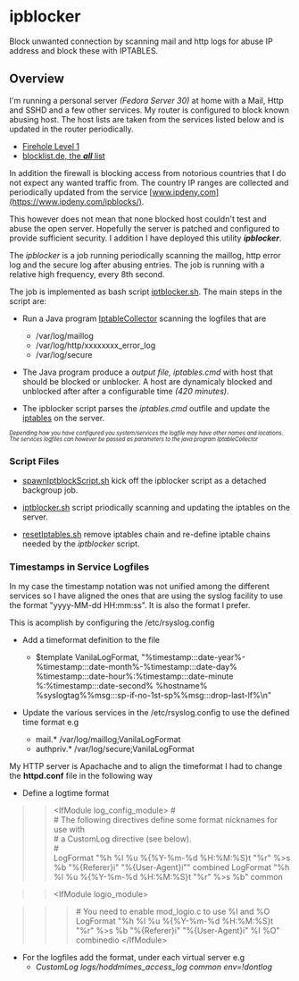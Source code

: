 # ipblocker
Block unwanted connection by scanning mail and http logs for abuse IP address and block these with IPTABLES.

## Overview

I'm running a personal server *(Fedora Server 30)* at home with a Mail, Http and SSHD and a few other services. 
My router is configured to block known abusing host. The host lists are taken from the services listed below
and is updated in the router periodically.

* [Firehole Level 1](http://iplists.firehol.org/?ipset=firehol_level)
* [blocklist.de, the ***all*** list ](http://www.blocklist.de/en/index.html)

In addition the firewall is blocking access from notorious countries that I do not expect any wanted traffic from. 
The country IP ranges are collected and periodically updated from the service [www.ipdeny.com](https://www.ipdeny.com/ipblocks/).
 
 
 This however does not mean that none blocked host couldn't test and abuse the open server.
 Hopefully the server is patched and configured to provide sufficient security. I addition I have deployed 
 this utility ***ipblocker***.
 
 The *ipblocker* is a job running periodically scanning the maillog, http error log 
 and the secure log after abusing entries. The job is running with a relative high frequency, 
 every 8th second.
 
 The job is implemented as bash script [iptblocker.sh](https://github.com/hoddmimes/ipblocker/blob/master/iptblocker.sh).
 The main steps in the script are:
 * Run a Java program [IptableCollector](https://github.com/hoddmimes/ipblocker/blob/master/src/main/java/com/hoddmimes/iptblk/IptableCollector.java) scanning the logfiles that are 
    * /var/log/maillog
    * /var/log/http/xxxxxxxx_error_log
    * /var/log/secure
    
 * The Java program produce a *output file, iptables.cmd* with host that should be blocked or
 unblocker. A host are dynamicaly blocked and unblocked after after a configurable time *(420 minutes)*.
 
 * The ipblocker script parses the *iptables.cmd* outfile and update the [iptables](https://www.howtogeek.com/177621/the-beginners-guide-to-iptables-the-linux-firewall/)
   on the server. 
 
 <sub><sub>*Depending how you have configured you system/services the logfile may have other names and locations. The services 
 logfiles can however be passed as parameters to the java program IptableCollector*</sub></sub>
 
 
 ### Script Files
 
 * [spawnIptblockScript.sh](https://github.com/hoddmimes/ipblocker/blob/master/spawnIptblockScript.sh) kick off the 
 ipblocker script as a detached backgroup job.
 
 * [iptblocker.sh](https://github.com/hoddmimes/ipblocker/blob/master/iptblocker.sh) script priodically scanning and 
 updating the iptables on the server.
 
 * [resetIptables.sh](https://github.com/hoddmimes/ipblocker/blob/master/resetIptables.sh) remove iptables chain and 
 re-define iptable chains needed by the *iptblocker* script.
 

### Timestamps in Service Logfiles

In my case the timestamp notation was not unified among the different services so I have aligned the ones that are 
using the syslog facility to use the format "yyyy-MM-dd HH:mm:ss". It is also the format I prefer.

This is acomplish by configuring the /etc/rsyslog.config

- Add a timeformat definition to the file 
    - $template VanilaLogFormat, "%timestamp:::date-year%-%timestamp:::date-month%-%timestamp:::date-day% %timestamp:::date-hour%:%timestamp:::date-minute
      %:%timestamp:::date-second% %hostname% %syslogtag%%msg:::sp-if-no-1st-sp%%msg:::drop-last-lf%\n"

- Update the various services in the  /etc/rsyslog.config to use the defined time format e.g
    - mail.*                                                  /var/log/maillog;VanilaLogFormat
    - authpriv.*                                              /var/log/secure;VanilaLogFormat
    
    
My HTTP server is Apachache and to align the timeformat I had to change the **httpd.conf** file in the following way

- Define a logtime format 

>>\<IfModule log_config_module\>
    \#                                                                                                                                               
    \# The following directives define some format nicknames for use with                                                                            
    \# a CustomLog directive (see below).                                                                                                            
    \#                                                                                                                                               
    LogFormat "%h %l %u  %{%Y-%m-%d %H:%M:%S}t \"%r\" %>s %b \"%{Referer}i\" \"%{User-Agent}i\"" combined
    LogFormat "%h %l %u %{%Y-%m-%d %H:%M:%S}t \"%r\" %>s %b" common


>>  \<IfModule logio_module\>

>>>\# You need to enable mod_logio.c to use %I and %O                                                                                             
     LogFormat "%h %l %u %{%Y-%m-%d %H:%M:%S}t \"%r\" %>s %b \"%{Referer}i\" \"%{User-Agent}i\" %I %O" combinedio
    \</IfModule\>


 
 - For the logfiles add the format, under each virtual server e.g
    - *CustomLog logs/hoddmimes_access_log common env=!dontlog*

 
 